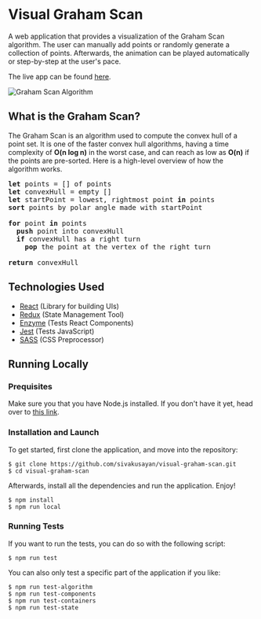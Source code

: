 # Visual Graham Scan
A web application that provides a visualization of the Graham Scan algorithm. The user can manually add points or randomly generate a collection of points. Afterwards, the animation can be played automatically or step-by-step at the user's pace. 

The live app can be found [here](https://www.visualgrahamscan.com/).

![Graham Scan Algorithm](https://media.giphy.com/media/9oI4Z7wqpuLKfqfWBY/giphy.gif)

## What is the Graham Scan?
The Graham Scan is an algorithm used to compute the convex hull of a point set. It is one of the faster convex hull algorithms,
having a time complexity of **O(n log n)** in the worst case, and can reach as low as **O(n)** if the points are pre-sorted. Here is a high-level
overview of how the algorithm works.
<pre>
<b>let</b> points = [] of points 
<b>let</b> convexHull = empty []
<b>let</b> startPoint = lowest, rightmost point <b>in</b> points
<b>sort</b> points by polar angle made with startPoint 

<b>for</b> point <b>in</b> points
  <b>push</b> point into convexHull
  <b>if</b> convexHull has a right turn
    <b>pop</b> the point at the vertex of the right turn 
 
<b>return</b> convexHull
</pre>
## Technologies Used
* [React](https://reactjs.org/) (Library for building UIs)
* [Redux](https://redux.js.org/) (State Management Tool)
* [Enzyme](https://github.com/airbnb/enzyme) (Tests React Components)
* [Jest](https://jestjs.io/) (Tests JavaScript)
* [SASS](https://sass-lang.com/) (CSS Preprocessor)
## Running Locally
### Prequisites
Make sure you that you have Node.js installed. If you don't have it yet, head over to [this link](https://nodejs.org/en/download/).
### Installation and Launch
To get started, first clone the application, and move into the repository:
```
$ git clone https://github.com/sivakusayan/visual-graham-scan.git
$ cd visual-graham-scan
```
Afterwards, install all the dependencies and run the application. Enjoy!
```
$ npm install
$ npm run local
```
### Running Tests
If you want to run the tests, you can do so with the following script:
```
$ npm run test
```
You can also only test a specific part of the application if you like:
```
$ npm run test-algorithm
$ npm run test-components
$ npm run test-containers
$ npm run test-state
```
